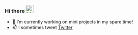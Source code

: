 ### Hi there <img src="https://user-images.githubusercontent.com/1303154/88677602-1635ba80-d120-11ea-84d8-d263ba5fc3c0.gif" width="24px" alt="hi">
- 🔭 I’m currently working on mini projects in my spare time!
- 📫 I sometimes tweet [Twitter](https://twitter.com/zhenkitkong)

<!--
**kzkit/kzkit** is a ✨ _special_ ✨ repository because its `README.md` (this file) appears on your GitHub profile.
-->
